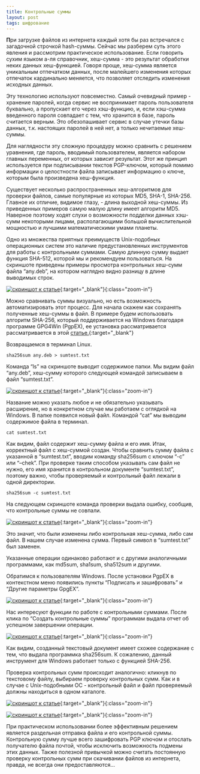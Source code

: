 ```yaml
---
title: Контрольные суммы
layout: post
tags: шифрование
---
```


<b class="bukvica">П</b>ри загрузке файлов из интернета каждый хотя бы раз встречался с загадочной строчкой hash-суммы. Сейчас мы разберем суть этого явления и рассмотрим практическое использование.
Если говорить сухим языком а-ля справочник, хеш-сумма - это результат обработки неких данных хеш-функцией. Говоря проще, хеш-сумма является уникальным отпечатком данных, после малейшего изменения которых отпечаток кардинально меняется, что позволяет отследить изменения исходных данных.

Эту технологию используют повсеместно. Самый очевидный пример - хранение паролей, когда сервис не воспринимает пароль пользователя буквально, а пропускает его через хэш-функцию, и, если хэш-сумма введенного пароля совпадает с тем, что хранится в базе, пароль считается верным. Это обезопашивает сервис в случае утечки базы данных, т.к. настоящих паролей в ней нет, а только нечитаемые хеш-суммы.

Для наглядности эту сложную процедуру можно сравнить с решением уравнения, где пароль, вводимый пользователем, является набором главных переменных, от которых зависит результат. Этот же принцип используется при подписывании текстов PGP-ключом, который помимо информации о целостности файла записывает информацию о ключе, которым была произведена хеш-функция.

Существует несколько распространенных хеш-алгоритмов для проверки файлов, самые популярные из которых MD5, SHA-1, SHA-256. Главное их отличие, видимое глазу, - длина выходной хеш-суммы. Из приведенных примеров самую малую длину имеет алгоритм MD5. Наверное поэтому ходят слухи о возможности подделки данных хэш-сумм некоторыми лицами, располагающими большой вычислительной мощностью и лучшими математическими умами планеты.

Одно из множества приятных преимуществ Unix-подобных операционных систем это наличие предустановленных инструментов для работы с контрольными суммами. Самую длинную сумму выдает функция SHA-512, которой мы и рекомендуем пользоваться. На скриншоте приведены примеры просмотра контрольных хеш-сумм файла “any.deb”, на котором наглядно видно разницу в длине выводимых строк.

[![скриншот к статье](/images/posts/hash-sums/1.png "терминал")]({{site.baseurl}}/images/posts/hash-sums/1.png "увеличить изображение"){:target="_blank"}{:class="zoom-in"}

Можно сравнивать суммы визуально, но есть возможность автоматизировать этот процесс. Для начала скажем как сохранять полученные хеш-суммы в файл. В примере будем использовать алгоритм SHA-256, который поддерживается на Windows благодаря программе GPG4Win (PgpEX), ее установка рассматривается рассматривается в этой [статье.<i class="fa fa-external-link"></i>]({{site.baseurl}}/pgp-encryption-windows "PGP-шифрование на Windows"){:target="_blank"}

Возвращаемся в терминал Linux.

```
sha256sum any.deb > sumtest.txt
```

Команда “ls” на скриншоте выводит содержимое папки. Мы видим файл “any.deb”, хеш-сумму которого следующей командой записываем в файл “sumtest.txt”. 

[![скриншот к статье](/images/posts/hash-sums/2.png "терминал")]({{site.baseurl}}/images/posts/hash-sums/2.png "увеличить изображение"){:target="_blank"}{:class="zoom-in"}

Название можно указать любое и не обязательно указывать расширение, но в конкретном случае мы работаем с оглядкой на Windows. В папке появился новый файл. Командой “cat” мы выводим содержимое файла в терминал. 

```
cat sumtest.txt
```

Как видим, файл содержит хеш-сумму файла и его имя. Итак, корректный файл с хеш-суммой создан. Чтобы сравнить сумму файла с указанной в “sumtest.txt”, вводим команду sha256sum с ключом “-c” или “–chek”. При проверке таким способом указывать сам файл не нужно, его имя хранится в контрольном документе “sumtest.txt”, поэтому важно, чтобы проверяемый и контрольный файл лежали в одной директории.

```
sha256sum -c sumtest.txt
```

На следующем скриншоте команда проверки выдала ошибку, сообщив, что контрольные суммы не совпали.

[![скриншот к статье](/images/posts/hash-sums/3.png "терминал")]({{site.baseurl}}/images/posts/hash-sums/3.png "увеличить изображение"){:target="_blank"}{:class="zoom-in"}

Это значит, что были изменены либо контрольная хеш-сумма, либо сам файл. В нашем случае изменена сумма. Первый символ в “sumtest.txt” был заменен.

Указанные операции одинаково работают и с другими аналогичными программами, как md5sum, sha1sum, sha512sum и другими.

Обратимся к пользователям Windows.
После установки PgpEX в контекстном меню появились пункты “Подписать и зашифровать” и “Другие параметры GpgEX”.

[![скриншот к статье](/images/posts/hash-sums/4.png "программа GpgEX")]({{site.baseurl}}/images/posts/hash-sums/4.png "увеличить изображение"){:target="_blank"}{:class="zoom-in"}

Нас интересуют функции по работе с контрольными суммами. После клика по “Создать контрольные суммы” программам выдала отчет об успешном завершении операции. 

[![скриншот к статье](/images/posts/hash-sums/5.png "GpgEX")]({{site.baseurl}}/images/posts/hash-sums/5.png "увеличить изображение"){:target="_blank"}{:class="zoom-in"}

Как видим, созданный текстовый документ имеет схожее содержание с тем, что выдала программка sha256sum. К сожалению, данный инструмент для Windows работает только с функцией SHA-256.

Проверка контрольных сумм происходит аналогично: кликнув по текстовому файлу, выбираем проверку контрольных сумм. Как и в случае с Unix-подобными ОС - контрольный файл и файл проверяемый должны находиться в одном каталоге.

[![скриншот к статье](/images/posts/hash-sums/6.png "GpgEX")]({{site.baseurl}}/images/posts/hash-sums/6.png "увеличить изображение"){:target="_blank"}{:class="zoom-in"}

[![скриншот к статье](/images/posts/hash-sums/7.png "GpgEX")]({{site.baseurl}}/images/posts/hash-sums/7.png "увеличить изображение"){:target="_blank"}{:class="zoom-in"}

При практическом использовании более эффективным решением является раздельная отправка файла и его контрольной суммы. Контрольную сумму лучше всего зашифровать PGP ключом и отослать получателю файла почтой, чтобы исключить возможность подмены этих данных. Также полезной привычкой можно считать постоянную проверку контрольных сумм при скачивании файлов из интернета, правда, не всегда они предоставляются…
